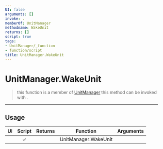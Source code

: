 ```yaml
---
UI: false
arguments: []
invoke: .
memberOf: UnitManager
methodname: WakeUnit
returns: []
script: true
tags:
- UnitManager/_function
- function/script
title: UnitManager.WakeUnit
---
```

# UnitManager.WakeUnit
> this function is a member of [UnitManager](civ-6/lua/UnitManager.md)
> this method can be invoked with `.`
-----
## Usage
|  UI | Script | Returns | Function | Arguments |
|:---:|:------:|-------:|:--------:|:---------|
| |✓||UnitManager.WakeUnit||
